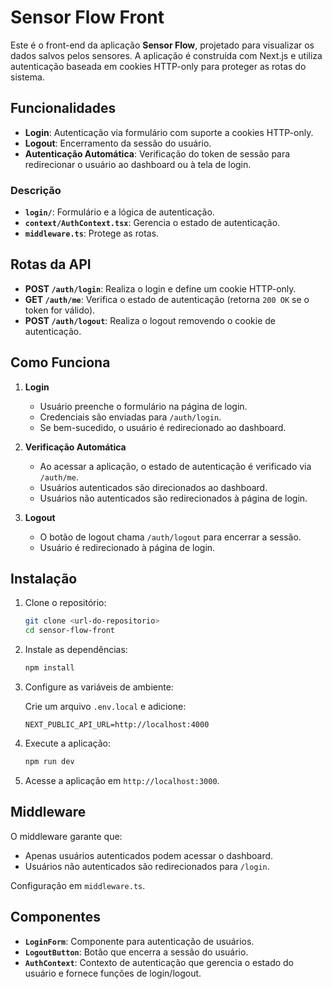 # Sensor Flow Front

Este é o front-end da aplicação **Sensor Flow**, projetado para visualizar os dados salvos pelos sensores. A aplicação é construída com Next.js e utiliza autenticação baseada em cookies HTTP-only para proteger as rotas do sistema.

## Funcionalidades

- **Login**: Autenticação via formulário com suporte a cookies HTTP-only.
- **Logout**: Encerramento da sessão do usuário.
- **Autenticação Automática**: Verificação do token de sessão para redirecionar o usuário ao dashboard ou à tela de login.

### Descrição

- **`login/`**: Formulário e a lógica de autenticação.
- **`context/AuthContext.tsx`**: Gerencia o estado de autenticação.
- **`middleware.ts`**: Protege as rotas.

## Rotas da API

- **POST `/auth/login`**: Realiza o login e define um cookie HTTP-only.
- **GET `/auth/me`**: Verifica o estado de autenticação (retorna `200 OK` se o token for válido).
- **POST `/auth/logout`**: Realiza o logout removendo o cookie de autenticação.

## Como Funciona

1. **Login**
   - Usuário preenche o formulário na página de login.
   - Credenciais são enviadas para `/auth/login`.
   - Se bem-sucedido, o usuário é redirecionado ao dashboard.

2. **Verificação Automática**
   - Ao acessar a aplicação, o estado de autenticação é verificado via `/auth/me`.
   - Usuários autenticados são direcionados ao dashboard.
   - Usuários não autenticados são redirecionados à página de login.

3. **Logout**
   - O botão de logout chama `/auth/logout` para encerrar a sessão.
   - Usuário é redirecionado à página de login.

## Instalação

1. Clone o repositório:

   ```bash
   git clone <url-do-repositorio>
   cd sensor-flow-front
   ```

2. Instale as dependências:

   ```bash
   npm install
   ```

3. Configure as variáveis de ambiente:

   Crie um arquivo `.env.local` e adicione:

   ```
   NEXT_PUBLIC_API_URL=http://localhost:4000
   ```

4. Execute a aplicação:

   ```bash
   npm run dev
   ```

5. Acesse a aplicação em `http://localhost:3000`.

## Middleware

O middleware garante que:

- Apenas usuários autenticados podem acessar o dashboard.
- Usuários não autenticados são redirecionados para `/login`.

Configuração em `middleware.ts`.

## Componentes

- **`LoginForm`**: Componente para autenticação de usuários.
- **`LogoutButton`**: Botão que encerra a sessão do usuário.
- **`AuthContext`**: Contexto de autenticação que gerencia o estado do usuário e fornece funções de login/logout.